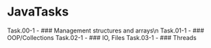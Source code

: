 # JavaTasks
Task.00-1 - ### Management structures and arrays\n
Task.01-1 - ### OOP/Collections
Task.02-1 - ### IO, Files
Task.03-1 - ### Threads
